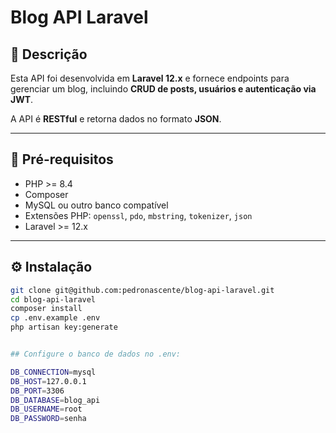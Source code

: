 # Blog API Laravel

## 📝 Descrição

Esta API foi desenvolvida em **Laravel 12.x** e fornece endpoints para gerenciar um blog, incluindo **CRUD de posts, usuários e autenticação via JWT**.  

A API é **RESTful** e retorna dados no formato **JSON**.

---

## 🚀 Pré-requisitos

- PHP >= 8.4  
- Composer  
- MySQL ou outro banco compatível  
- Extensões PHP: `openssl`, `pdo`, `mbstring`, `tokenizer`, `json`  
- Laravel >= 12.x  

---

## ⚙️ Instalação

```bash
git clone git@github.com:pedronascente/blog-api-laravel.git
cd blog-api-laravel
composer install
cp .env.example .env
php artisan key:generate


## Configure o banco de dados no .env:

DB_CONNECTION=mysql
DB_HOST=127.0.0.1
DB_PORT=3306
DB_DATABASE=blog_api
DB_USERNAME=root
DB_PASSWORD=senha
